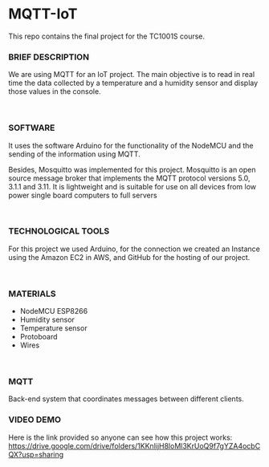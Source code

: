 # MQTT-IoT
This repo contains the final project for the TC1001S course.

### BRIEF DESCRIPTION
We are using MQTT for an IoT project. The main objective is to read in real time the data collected by a temperature and a humidity sensor and display those values in the console. 

<br>

### SOFTWARE
It uses the software Arduino for the functionality of the NodeMCU and the sending of the information using MQTT.

Besides, Mosquitto was implemented for this project. Mosquitto is an open source message broker that implements the MQTT protocol versions 5.0, 3.1.1 and 3.11. It is lightweight and is suitable for use on all devices from low power single board computers to full servers

<br>

### TECHNOLOGICAL TOOLS
For this project we used Arduino, for the connection we created an Instance using the Amazon EC2 in AWS, and GitHub for the hosting of our project.

<br>

### MATERIALS
- NodeMCU ESP8266
- Humidity sensor
- Temperature sensor
- Protoboard
- Wires

<br>

### MQTT
Back-end system that coordinates messages between different clients.

### VIDEO DEMO
Here is the link provided so anyone can see how this project works: 
https://drive.google.com/drive/folders/1KKnlijH8loMl3KrUoQ9f7gYZA4ocbCQX?usp=sharing
